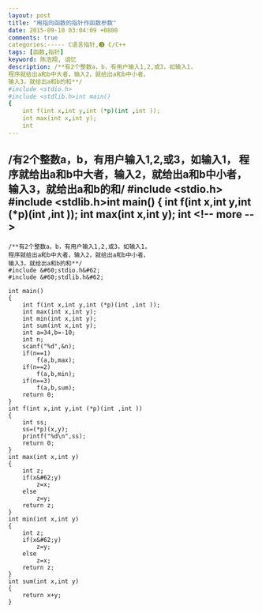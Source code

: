 ```yaml
---
layout: post
title: "用指向函数的指针作函数参数"
date: 2015-09-10 03:04:09 +0800
comments: true
categories:----- C语言指针,❸ C/C++
tags: [函数,指针]
keyword: 陈浩翔, 谙忆
description: /**有2个整数a，b，有用户输入1,2,或3，如输入1，
程序就给出a和b中大者，输入2，就给出a和b中小者，
输入3，就给出a和b的和**/
#include <stdio.h>
#include <stdlib.h>int main()
{
    int f(int x,int y,int (*p)(int ,int ));
    int max(int x,int y);
    int 
---
```



/**有2个整数a，b，有用户输入1,2,或3，如输入1，
程序就给出a和b中大者，输入2，就给出a和b中小者，
输入3，就给出a和b的和**/
#include &#60;stdio.h&#62;
#include &#60;stdlib.h&#62;int main()
{
    int f(int x,int y,int (*p)(int ,int ));
    int max(int x,int y);
    int
&#60;!-- more --&#62;
----------

```
/**有2个整数a，b，有用户输入1,2,或3，如输入1，
程序就给出a和b中大者，输入2，就给出a和b中小者，
输入3，就给出a和b的和**/
#include &#60;stdio.h&#62;
#include &#60;stdlib.h&#62;

int main()
{
    int f(int x,int y,int (*p)(int ,int ));
    int max(int x,int y);
    int min(int x,int y);
    int sum(int x,int y);
    int a=34,b=-10;
    int n;
    scanf("%d",&n);
    if(n==1)
        f(a,b,max);
    if(n==2)
        f(a,b,min);
    if(n==3)
        f(a,b,sum);
    return 0;
}
int f(int x,int y,int (*p)(int ,int ))
{
    int ss;
    ss=(*p)(x,y);
    printf("%d\n",ss);
    return 0;
}
int max(int x,int y)
{
    int z;
    if(x&#62;y)
        z=x;
    else
        z=y;
    return z;
}
int min(int x,int y)
{
    int z;
    if(x&#62;y)
        z=y;
    else
        z=x;
    return z;
}
int sum(int x,int y)
{
    return x+y;
}

```